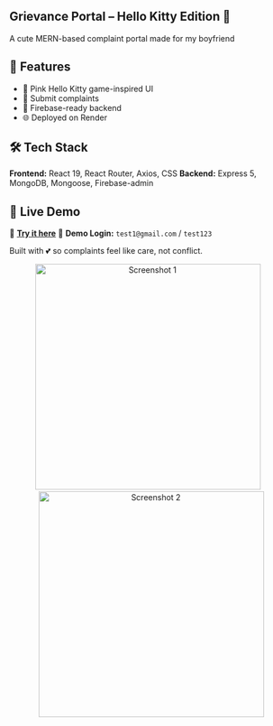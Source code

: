 ## Grievance Portal – Hello Kitty Edition 🎀

A cute MERN-based complaint portal made for my boyfriend 

## 🌟 Features

* 💖 Pink Hello Kitty game-inspired UI 
* 📝 Submit complaints
* 💬 Firebase-ready backend
* 🌐 Deployed on Render

## 🛠 Tech Stack

**Frontend:** React 19, React Router, Axios, CSS
**Backend:** Express 5, MongoDB, Mongoose, Firebase-admin

## 🚀 Live Demo

🔗 **[Try it here](https://portal3.onrender.com/)** 
👤 **Demo Login:**
`test1@gmail.com` / `test123`


Built with 💕 so complaints feel like care, not conflict.

<div align="center"> <img src="https://github.com/user-attachments/assets/d5425532-93b7-48f5-8492-d989231a1609" alt="Screenshot 1" width="400"/> &nbsp;&nbsp; <img src="https://github.com/user-attachments/assets/8fcfc732-f5fc-4b36-ac9b-0f275694e72e" alt="Screenshot 2" width="400"/> </div>
